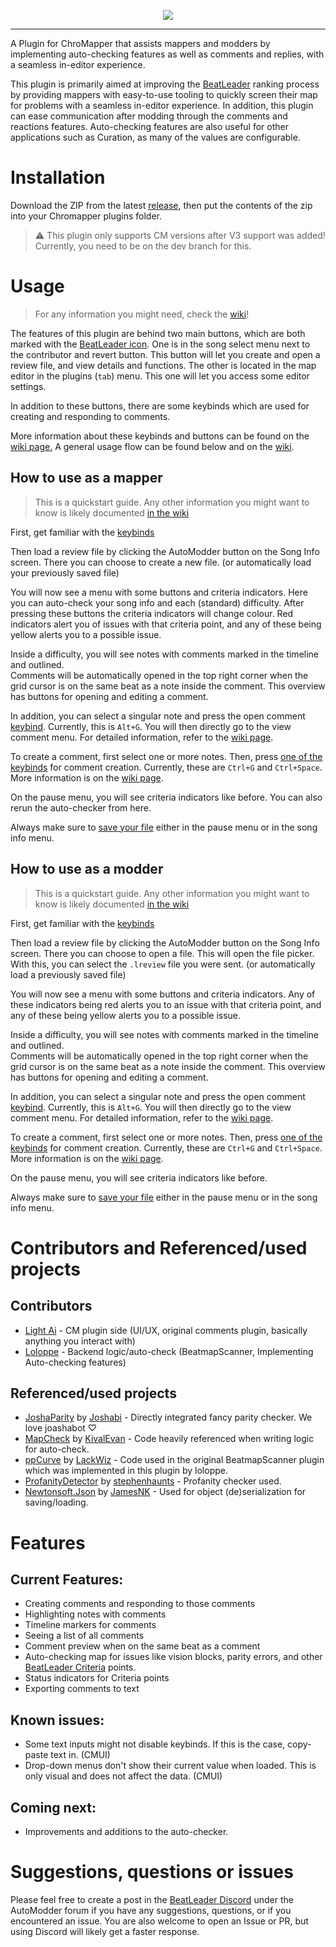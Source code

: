<p align="center"><img src="https://github.com/LightAi39/ChroMapper-LightModding/blob/main/Assets/AutoModderGraphic.png"></p>

---

A Plugin for ChroMapper that assists mappers and modders by implementing auto-checking features as well as comments and replies, with a seamless in-editor experience.

This plugin is primarily aimed at improving the [BeatLeader](https://www.beatleader.xyz/) ranking process by providing mappers with easy-to-use tooling to quickly screen their map for problems with a seamless in-editor experience. In addition, this plugin can ease communication after modding through the comments and reactions features. Auto-checking features are also useful for other applications such as Curation, as many of the values are configurable.

# Installation
Download the ZIP from the latest [release](https://github.com/LightAi39/ChroMapper-AutoModder/releases/latest), then put the contents of the zip into your Chromapper plugins folder.

> :warning: This plugin only supports CM versions after V3 support was added! Currently, you need to be on the dev branch for this.

# Usage
> For any information you might need, check the [wiki](https://github.com/LightAi39/ChroMapper-AutoModder/wiki)!

The features of this plugin are behind two main buttons, which are both marked with the [BeatLeader icon](https://github.com/LightAi39/ChroMapper-AutoModder/blob/main/ChroMapper-LightModding/Assets/Icon.png).
One is in the song select menu next to the contributor and revert button. This button will let you create and open a review file, and view details and functions.
The other is located in the map editor in the plugins (`tab`) menu. This one will let you access some editor settings.

In addition to these buttons, there are some keybinds which are used for creating and responding to comments.

More information about these keybinds and buttons can be found on the [wiki page.](https://github.com/LightAi39/ChroMapper-AutoModder/wiki/Keybinds-&-Buttons)
A general usage flow can be found below and on the [wiki](https://github.com/LightAi39/ChroMapper-AutoModder/wiki).

## How to use as a mapper
> This is a quickstart guide. Any other information you might want to know is likely documented [in the wiki](https://github.com/LightAi39/ChroMapper-AutoModder/wiki)

First, get familiar with the [keybinds](https://github.com/LightAi39/ChroMapper-AutoModder/wiki/Keybinds-&-Buttons)

Then load a review file by clicking the AutoModder button on the Song Info screen. There you can choose to create a new file. (or automatically load your previously saved file)  

You will now see a menu with some buttons and criteria indicators. Here you can auto-check your song info and each (standard) difficulty. After pressing these buttons the criteria indicators will change colour. Red indicators alert you of issues with that criteria point, and any of these being yellow alerts you to a possible issue.

Inside a difficulty, you will see notes with comments marked in the timeline and outlined.  
Comments will be automatically opened in the top right corner when the grid cursor is on the same beat as a note inside the comment. This overview has buttons for opening and editing a comment.

In addition, you can select a singular note and press the open comment [keybind](https://github.com/LightAi39/ChroMapper-AutoModder/wiki/Keybinds-&-Buttons#keybinds). Currently, this is `Alt+G`. You will then directly go to the view comment menu. For detailed information, refer to the [wiki page](https://github.com/LightAi39/ChroMapper-AutoModder/wiki/Comments).

To create a comment, first select one or more notes. Then, press [one of the keybinds](https://github.com/LightAi39/ChroMapper-AutoModder/wiki/Keybinds-&-Buttons#keybinds) for comment creation. Currently, these are `Ctrl+G` and `Ctrl+Space`. More information is on the [wiki page](https://github.com/LightAi39/ChroMapper-AutoModder/wiki/Comments).

On the pause menu, you will see criteria indicators like before. You can also rerun the auto-checker from here.

Always make sure to [save your file](https://github.com/LightAi39/ChroMapper-AutoModder/wiki/Files#saving-a-file) either in the pause menu or in the song info menu.

## How to use as a modder
> This is a quickstart guide. Any other information you might want to know is likely documented [in the wiki](https://github.com/LightAi39/ChroMapper-AutoModder/wiki)

First, get familiar with the [keybinds](https://github.com/LightAi39/ChroMapper-AutoModder/wiki/Keybinds-&-Buttons)

Then load a review file by clicking the AutoModder button on the Song Info screen. There you can choose to open a file. This will open the file picker. With this, you can select the `.lreview` file you were sent. (or automatically load a previously saved file)  

You will now see a menu with some buttons and criteria indicators. Any of these indicators being red alerts you to an issue with that criteria point, and any of these being yellow alerts you to a possible issue.

Inside a difficulty, you will see notes with comments marked in the timeline and outlined.  
Comments will be automatically opened in the top right corner when the grid cursor is on the same beat as a note inside the comment. This overview has buttons for opening and editing a comment.

In addition, you can select a singular note and press the open comment [keybind](https://github.com/LightAi39/ChroMapper-AutoModder/wiki/Keybinds-&-Buttons#keybinds). Currently, this is `Alt+G`. You will then directly go to the view comment menu. For detailed information, refer to the [wiki page](https://github.com/LightAi39/ChroMapper-AutoModder/wiki/Comments).

To create a comment, first select one or more notes. Then, press [one of the keybinds](https://github.com/LightAi39/ChroMapper-AutoModder/wiki/Keybinds-&-Buttons#keybinds) for comment creation. Currently, these are `Ctrl+G` and `Ctrl+Space`. More information is on the [wiki page](https://github.com/LightAi39/ChroMapper-AutoModder/wiki/Comments).

On the pause menu, you will see criteria indicators like before.

Always make sure to [save your file](https://github.com/LightAi39/ChroMapper-AutoModder/wiki/Files#saving-a-file) either in the pause menu or in the song info menu.

# Contributors and Referenced/used projects

## Contributors
* [Light Ai](https://github.com/LightAi39) - CM plugin side (UI/UX, original comments plugin, basically anything you interact with)
* [Loloppe](https://github.com/Loloppe) - Backend logic/auto-check (BeatmapScanner, Implementing Auto-checking features)

## Referenced/used projects
* [JoshaParity](https://github.com/Joshabi/JoshaParity) by [Joshabi](https://github.com/Joshabi) - Directly integrated fancy parity checker. We love joashabot ♡
* [MapCheck](https://github.com/KivalEvan/BeatSaber-MapCheck) by [KivalEvan](https://github.com/KivalEvan) - Code heavily referenced when writing logic for auto-check.
* [ppCurve](https://github.com/LackWiz/ppCurve/) by [LackWiz](https://github.com/LackWiz) - Code used in the original BeatmapScanner plugin which was implemented in this plugin by loloppe.
* [ProfanityDetector](https://github.com/stephenhaunts/ProfanityDetector) by [stephenhaunts](https://github.com/stephenhaunts) - Profanity checker used.
* [Newtonsoft.Json](https://github.com/jamesnk/newtonsoft.json) by [JamesNK](https://github.com/JamesNK) - Used for object (de)serialization for saving/loading.

# Features

## Current Features:
* Creating comments and responding to those comments
* Highlighting notes with comments
* Timeline markers for comments
* Seeing a list of all comments
* Comment preview when on the same beat as a comment
* Auto-checking map for issues like vision blocks, parity errors, and other [BeatLeader Criteria](https://beatleader.wiki/en/criteria) points.
* Status indicators for Criteria points
* Exporting comments to text

## Known issues:
* Some text inputs might not disable keybinds. If this is the case, copy-paste text in. (CMUI)
* Drop-down menus don't show their current value when loaded. This is only visual and does not affect the data. (CMUI)

## Coming next:
* Improvements and additions to the auto-checker.

# Suggestions, questions or issues
Please feel free to create a post in the [BeatLeader Discord](https://discord.gg/2RG5YVqtG6) under the AutoModder forum if you have any suggestions, questions, or if you encountered an issue. You are also welcome to open an Issue or PR, but using Discord will likely get a faster response.
